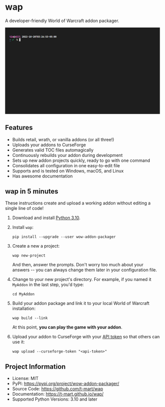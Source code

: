 # wap

A developer-friendly World of Warcraft addon packager.

![demonstration of wap usage](https://raw.githubusercontent.com/t-mart/wap/master/docs/assets/demo.gif)

## Features

- Builds retail, wrath, or vanilla addons (or all three!)
- Uploads your addons to CurseForge
- Generates valid TOC files automagically
- Continuously rebuilds your addon during development
- Sets up new addon projects quickly, ready to go with one command
- Consolidates all configuration in one easy-to-edit file
- Supports and is tested on Windows, macOS, and Linux
- Has awesome documentation

## wap in 5 minutes

These instructions create and upload a working addon without editing a single line of code!

1. Download and install [Python 3.10](https://www.python.org/downloads/).

2. Install `wap`:

    ```console
    pip install --upgrade --user wow-addon-packager
    ```

3. Create a new a project:

    ```console
    wap new-project
    ```

    And then, answer the prompts. Don't worry too much about your answers -- you can always change
    them later in your configuration file.

4. Change to your new project's directory. For example, if you named it `MyAddon` in the last step,
   you'd type:

    ```console
    cd MyAddon
    ```

5. Build your addon package and link it to your local World of Warcraft installation:

    ```console
    wap build --link
    ```

    At this point, **you can play the game with your addon**.

6. Upload your addon to CurseForge with your
   [API token](https://authors.curseforge.com/account/api-tokens) so that others can use it:

    ```console
    wap upload --curseforge-token "<api-token>"
    ```

## Project Information

- License: MIT
- PyPI: <https://pypi.org/project/wow-addon-packager/>
- Source Code: <https://github.com/t-mart/wap>
- Documentation: <https://t-mart.github.io/wap/>
- Supported Python Versions: 3.10 and later
